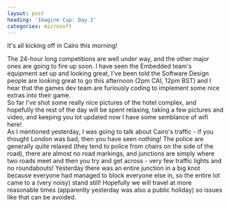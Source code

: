 ```yaml
---
layout: post
heading: 'Imagine Cup: Day 2'
categories: microsoft
---
```


It's all kicking off in Cairo this morning!

The 24-hour long competitions are well under way, and the other major ones are going to fire up soon. I have seen the Embedded team's equipment set up and looking great, I've been told the Software Design people are looking great to go this afternoon (2pm CAI, 12pm BST) and I hear that the games dev team are furiously coding to implement some nice extras into their game.<br> So far I've shot some really nice pictures of the hotel complex, and hopefully the rest of the day will be spent relaxing, taking a few pictures and video, and keeping you lot updated now I have some semblance of wifi here!<br> As I mentioned yesterday, I was going to talk about Cairo's traffic - if you thought London was bad, then you have seen nothing! The police are generally quite relaxed (they tend to police from chairs on the side of the road), there are almost no road markings, and junctions are simply where two roads meet and then you try and get across - very few traffic lights and no roundabouts! Yesterday there was an entire junction in a big knot because everyone had managed to block everyone else in, so the entire lot came to a (very noisy) stand still! Hopefully we will travel at more reasonable times (apparently yesterday was also a public holiday) so issues like that can be avoided.